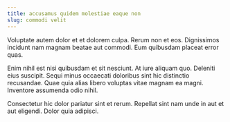 ```yaml
---
title: accusamus quidem molestiae eaque non
slug: commodi velit
---
```


Voluptate autem dolor et et dolorem culpa. Rerum non et eos. Dignissimos incidunt nam magnam beatae aut commodi. Eum quibusdam placeat error quas.

Enim nihil est nisi quibusdam et sit nesciunt. At iure aliquam quo. Deleniti eius suscipit. Sequi minus occaecati doloribus sint hic distinctio recusandae. Quae quia alias libero voluptas vitae magnam ea magni. Inventore assumenda odio nihil.

Consectetur hic dolor pariatur sint et rerum. Repellat sint nam unde in aut et aut eligendi. Dolor quia adipisci.
